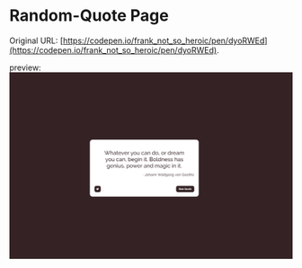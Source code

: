 # Random-Quote Page
Original URL: [https://codepen.io/frank_not_so_heroic/pen/dyoRWEd](https://codepen.io/frank_not_so_heroic/pen/dyoRWEd).

 preview:
 ![image](https://github.com/frank93011/Random-Quote-Page/blob/master/src/scrrenshot.png)
